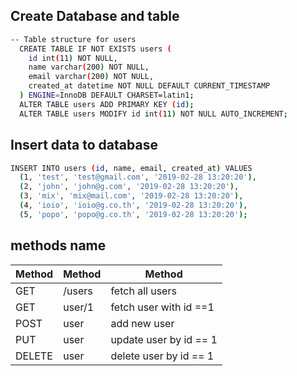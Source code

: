 ## Create Database and table
```sh
-- Table structure for users
  CREATE TABLE IF NOT EXISTS users (
    id int(11) NOT NULL,
    name varchar(200) NOT NULL,
    email varchar(200) NOT NULL,
    created_at datetime NOT NULL DEFAULT CURRENT_TIMESTAMP
  ) ENGINE=InnoDB DEFAULT CHARSET=latin1;
  ALTER TABLE users ADD PRIMARY KEY (id);
  ALTER TABLE users MODIFY id int(11) NOT NULL AUTO_INCREMENT;
```

## Insert data to database
```sh
INSERT INTO users (id, name, email, created_at) VALUES
  (1, 'test', 'test@gmail.com', '2019-02-28 13:20:20'),
  (2, 'john', 'john@g.com', '2019-02-28 13:20:20'),
  (3, 'mix', 'mix@mail.com', '2019-02-28 13:20:20'),
  (4, 'ioio', 'ioio@g.co.th', '2019-02-28 13:20:20'),
  (5, 'popo', 'popo@g.co.th', '2019-02-28 13:20:20');
```

## methods name
|  Method |  Method |  Method |
|---|---|---|
|   GET   | /users  |   	fetch all users |
|   GET   | user/1  |   fetch user with id ==1  |
|   POST  | user    |   add new user    |
|   PUT  |  user    |   update user by id == 1  |
|   DELETE  |   user    |   delete user by id == 1  |